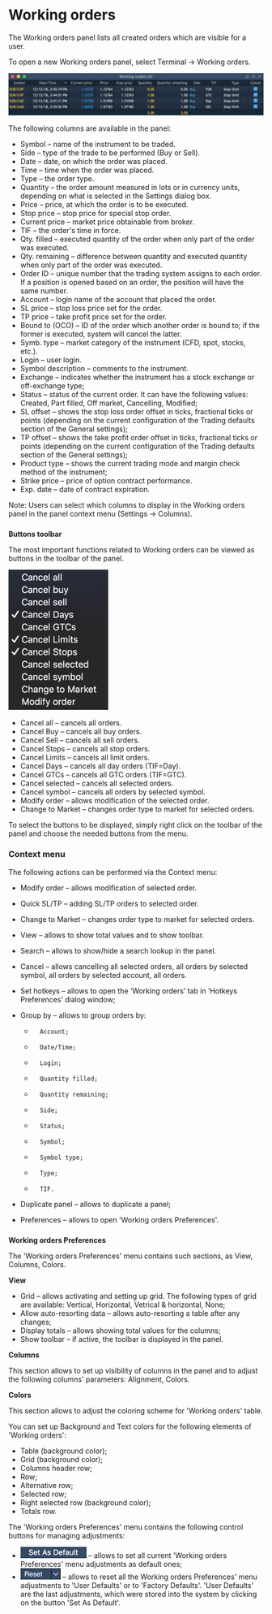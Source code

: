 # Working orders

The Working orders panel lists all created orders which are visible for a user.

To open a new Working orders panel, select Terminal -&gt; Working orders.

![](../../.gitbook/assets/w-orders.png)

The following columns are available in the panel:

* Symbol – name of the instrument to be traded.
* Side – type of the trade to be performed \(Buy or Sell\).
* Date – date, on which the order was placed.
* Time – time when the order was placed.
* Type – the order type.
* Quantity – the order amount measured in lots or in currency units, depending on what is selected in the Settings dialog box.
* Price – price, at which the order is to be executed.
* Stop price – stop price for special stop order.
* Current price – market price obtainable from broker.
* TIF – the order's time in force.
* Qty. filled – executed quantity of the order when only part of the order was executed.
* Qty. remaining – difference between quantity and executed quantity when only part of the order was executed.
* Order ID – unique number that the trading system assigns to each order. If a position is opened based on an order, the position will have the same number.
* Account – login name of the account that placed the order.
* SL price – stop loss price set for the order.
* TP price – take profit price set for the order.
* Bound to \(OCO\) – ID of the order which another order is bound to; if the former is executed, system will cancel the latter.
* Symb. type – market category of the instrument \(CFD, spot, stocks, etc.\).
* Login – user login.
* Symbol description – comments to the instrument.
* Exchange – indicates whether the instrument has a stock exchange or off-exchange type;
* Status – status of the current order. It can have the following values: Created, Part filled, Off market, Cancelling, Modified;
* SL offset – shows the stop loss order offset in ticks, fractional ticks or points \(depending on the current configuration of the Trading defaults section of the General settings\);
* TP offset – shows the take profit order offset in ticks, fractional ticks or points \(depending on the current configuration of the Trading defaults section of the General settings\);
* Product type – shows the current trading mode and margin check method of the instrument;
* Strike price – price of option contract performance.
* Exp. date – date of contract expiration.


Note: Users can select which columns to display in the Working orders panel in the panel context menu \(Settings -&gt; Columns\).

### 
**Buttons toolbar**

The most important functions related to Working orders can be viewed as buttons in the toolbar of the panel.

![](../../.gitbook/assets/context-menu%20%281%29.png)

* Cancel all – cancels all orders.
* Cancel Buy – cancels all buy orders.
* Cancel Sell – cancels all sell orders.
* Cancel Stops – cancels all stop orders. 
* Cancel Limits – cancels all limit orders.
* Cancel Days – cancels all day orders \(TIF=Day\).
* Cancel GTCs – cancels all GTC orders \(TIF=GTC\).
* Cancel selected – cancels all selected orders.
* Cancel symbol – cancels all orders by selected symbol.
* Modify order – allows modification of the selected order.
* Change to Market – changes order type to market for selected orders.

To select the buttons to be displayed, simply right click on the toolbar of the panel and choose the needed buttons from the menu.

### **Context menu**

The following actions can be performed via the Context menu:

* Modify order – allows modification of selected order.
* Quick SL/TP – adding SL/TP orders to selected order.
* Change to Market – changes order type to market for selected orders.
* View – allows to show total values and to show toolbar.
* Search – allows to show/hide a search lookup in the panel.
* Cancel – allows cancelling all selected orders, all orders by selected symbol, all orders by selected account, all orders.
*  Set hotkeys – allows to open the ‘Working orders’ tab in ‘Hotkeys Preferences’ dialog window;
* Group by – allows to group orders by:

  -       Account;

  -       Date/Time;

  -       Login;

  -       Quantity filled;

  -       Quantity remaining;

  -       Side;

  -       Status;

  -       Symbol;

  -       Symbol type;

  -       Type;

  -       TIF.

* ​Duplicate panel – allows to duplicate a panel;
* Preferences – allows to open 'Working orders Preferences'.

### 
**Working orders Preferences**

The 'Working orders Preferences' menu contains such sections, as View, Columns, Colors.

**View**

* Grid – allows activating and setting up grid. The following types of grid are available: Vertical, Horizontal, Vetrical & horizontal, None;
* Allow auto-resorting data – allows auto-resorting a table after any changes;
* Display totals – allows showing total values for the columns;
* Show toolbar – if active, the toolbar is displayed in the panel.

**Columns**

This section allows to set up visibility of columns in the panel and to adjust the following columns' parameters: Alignment, Colors.

**Colors**

This section allows to adjust the coloring scheme for 'Working orders' table.

You can set up Background and Text colors for the following elements of 'Working orders':

* Table \(background color\);
* Grid \(background color\);
* Columns header row;
* Row;
* Alternative row;
* Selected row;
* Right selected row \(background color\);
* Totals row.

The 'Working orders Preferences' menu contains the following control buttons for managing adjustments:

* ![](../../.gitbook/assets/set%20%281%29.png)
  – allows to set all current 'Working orders Preferences' menu adjustments as default ones;
* ![](../../.gitbook/assets/reset%20%285%29.png)
  – allows to reset all the Working orders Preferences' menu adjustments to 'User Defaults' or to 'Factory Defaults'. 'User Defaults' are the last adjustments, which were stored into the system by clicking on the button 'Set As Default'.



